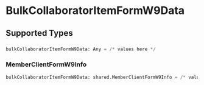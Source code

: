 # BulkCollaboratorItemFormW9Data


## Supported Types

### 

```python
bulkCollaboratorItemFormW9Data: Any = /* values here */
```

### MemberClientFormW9Info

```python
bulkCollaboratorItemFormW9Data: shared.MemberClientFormW9Info = /* values here */
```

